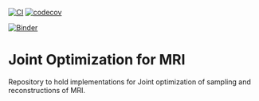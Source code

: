 [![CI](https://github.com/chaithyagr/joint_optimization_mri/actions/workflows/ci-build.yml/badge.svg?branch=main)](https://github.com/chaithyagr/joint_optimization_mri/actions?query=workflow%3ACI)
[![codecov](https://codecov.io/gh/chaithyagr/joint_optimization_mri/branch/main/graph/badge.svg?token=PLC8S67DED)](https://codecov.io/gh/chaithyagr/joint_optimization_mri)

[![Binder](https://mybinder.org/badge_logo.svg)](https://mybinder.org/v2/gh/CEA-COSMIC/joint_optimization_mri/HEAD?labpath=examples%2F2D%2Fmri_2d_projector.ipynb)




# Joint Optimization for MRI

Repository to hold implementations for Joint optimization of sampling and reconstructions of MRI.
